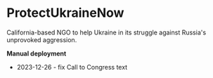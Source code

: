 # ProtectUkraineNow
California-based NGO to help Ukraine in its struggle against Russia's unprovoked aggression.

**Manual deployment**
- 2023-12-26 - fix Call to Congress text
